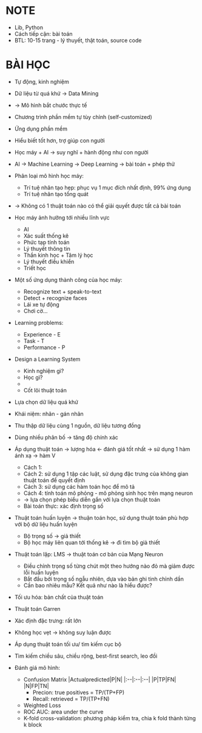 # NOTE

- Lib, Python
- Cách tiếp cận: bài toán
- BTL: 10-15 trang - lý thuyết, thật toán, source code

# BÀI HỌC

- Tự động, kinh nghiệm
- Dữ liệu từ quá khứ &rarr; Data Mining
- &rarr; Mô hình bắt chước thực tế
- Chương trình phần mềm tự tùy chỉnh (self-customized)
- Ứng dụng phần mềm
- Hiểu biết tốt hơn, trợ giúp con người
- Học máy + AI &rarr; suy nghĩ + hành động như con người
- AI &rarr; Machine Learning &rarr; Deep Learning &rarr; bài toán + phép thử
- Phân loại mô hình học máy:
  - Trí tuệ nhân tạo hẹp: phục vụ 1 mục đích nhất định, 99% ứng dụng
  - Trí tuệ nhân tạo tổng quát
- &rarr; Không có 1 thuật toán nào có thể giải quyết được tất cả bài toán
- Học máy ảnh hưởng tới nhiều lĩnh vực
  - AI
  - Xác suất thống kê
  - Phức tạp tính toán
  - Lý thuyết thông tin
  - Thần kinh học + Tâm lý học
  - Lý thuyết điều khiển
  - Triết học
- Một số ứng dụng thành công của học máy:
  - Recognize text + speak-to-text
  - Detect + recognize faces
  - Lái xe tự động
  - Chơi cờ...
- Learning problems:
  - Experience - E
  - Task - T
  - Performance - P
- Design a Learning System
  - Kinh nghiệm gì?
  - Học gì?
  -
  - Cốt lõi thuật toán
- Lựa chọn dữ liệu quá khứ

- Khái niệm: nhãn - gán nhãn
- Thu thập dữ liệu cùng 1 nguồn, dữ liệu tương đồng
- Dùng nhiều phân bố &rarr; tăng độ chính xác
- Áp dụng thuật toán &rarr; lượng hóa &larr; đánh giá tốt nhất &rarr; sử dụng 1 hàm ánh xạ &rarr; hàm V
  - Cách 1:
  - Cách 2: sử dụng 1 tập các luật, sử dụng đặc trưng của không gian thuật toán để quyết định
  - Cách 3: sử dụng các hàm toán học để mô tả
  - Cách 4: tính toán mô phỏng - mô phỏng sinh học trên mạng neuron
  - &rarr; lựa chọn phép biểu diễn gắn với lựa chọn thuật toán
  - Bài toán thực: xác định trọng số
- Thuật toán huấn luyện &rarr; thuận toán học, sử dụng thuật toán phù hợp với bộ dữ liệu huấn luyện
  - Bộ trọng số &rarr; giả thiết
  - Bộ học máy liên quan tới thống kê &rarr; đi tìm bộ giả thiết
- Thuật toán lặp: LMS &rarr; thuật toán cơ bản của Mạng Neuron
  - Điều chỉnh trọng số từng chút một theo hướng nào đỏ mà giảm được lỗi huấn luyện
  - Bắt đầu bởi trọng số ngẫu nhiên, dựa vào bản ghi tinh chỉnh dần
  - Cần bao nhiêu mẫu? Kết quả như nào là hiểu được?
- Tối ưu hóa: bản chất của thuật toán
- Thuật toán Garren
- Xác định đặc trưng: rất lớn
- Không học vẹt &rarr; không suy luận được
- Áp dụng thuật toán tối ưu/ tìm kiếm cục bộ
- Tìm kiếm chiều sâu, chiều rộng, best-first search, leo đồi
- Đánh giá mô hình:
  - Confusion Matrix
    |Actualpredicted|P|N|
    |:--|:--|:--|
    |P|TP|FN|
    |N|FP|TN|
    - Precion: true positives = TP/(TP+FP)
    - Recall: retrieved = TP/(TP+FN)
  - Weighted Loss
  - ROC AUC: area under the curve
  - K-fold cross-validation: phương pháp kiểm tra, chia k fold thành từng k block
